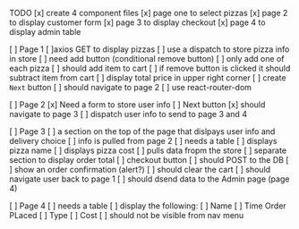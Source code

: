 TODO
[x] create 4 component files
    [x] page one to select pizzas
    [x] page 2 to display customer form
    [x] page 3 to display checkout
    [x] page 4 to display admin table

[ ] Page 1
    [ ]axios GET to display pizzas
        [ ] use a dispatch to store pizza info in store
    [ ] need add button (conditional remove button)
        [ ] only add one of each pizza
        [ ] should add item to cart
        [ ] if remove button is clicked it should subtract item from cart
    [ ] display total price in upper right corner
    [ ] create `Next` button
        [ ] should navigate to page 2
        [ ] use react-router-dom

[ ] Page 2
    [x] Need a form to store user info
    [ ] Next button
        [x] should navigate to page 3
        [ ] dispatch user info to send to page 3 and 4

[ ] Page 3
    [ ] a section on the top of the page that 
        dislpays user info and delivery choice
        [ ] info is pulled from page 2
    [ ] needs a table
        [ ] displays pizza name
        [ ] displays pizza cost
        [ ] pulls data fropm the store
    [ ] separate section to display order total
    [ ] checkout button
        [ ] should POST to the DB
        [ ] show an order confirmation (alert?)
        [ ] should clear the cart
        [ ] should navigate user back to page 1
        [ ] should dsend data to the Admin page (page 4)

[ ] Page 4
    [ ] needs a table
        [ ] display the following:
            [ ] Name
            [ ] Time Order PLaced
            [ ] Type
            [ ] Cost
    [ ] should not be visible from nav menu


